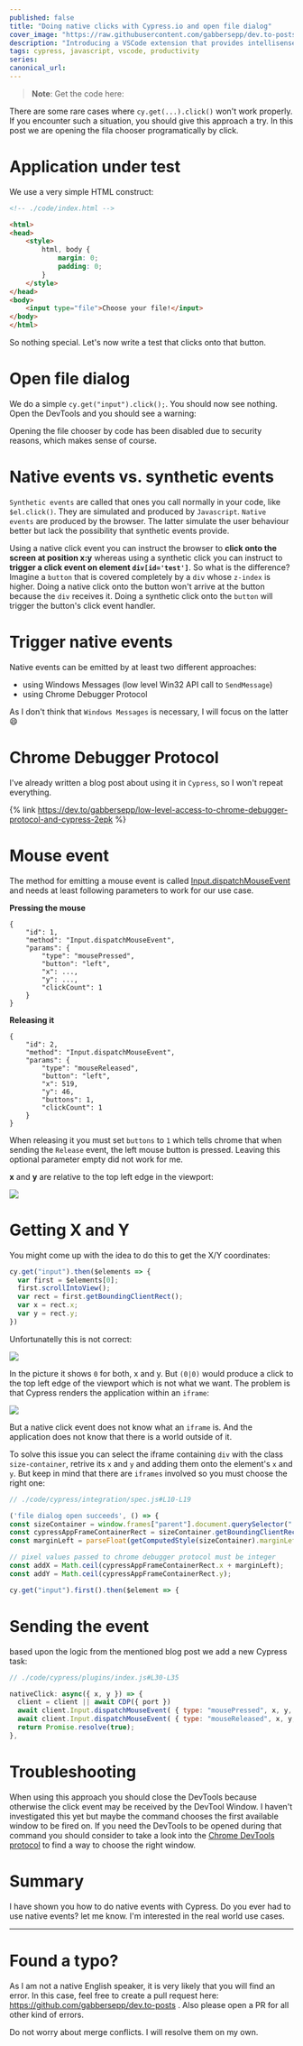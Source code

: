 ```yaml
---
published: false
title: "Doing native clicks with Cypress.io and open file dialog"
cover_image: "https://raw.githubusercontent.com/gabbersepp/dev.to-posts/master/blog-posts/intellisense-for-cypress-fixture-files/assets/your-asset.png"
description: "Introducing a VSCode extension that provides intellisense for cypress fixture file paths"
tags: cypress, javascript, vscode, productivity
series:
canonical_url:
---
```


>**Note**: Get the code here: <todo>

There are some rare cases where `cy.get(...).click()` won't work properly. If you encounter such a situation, you should give this approach a try. In this post we are opening the fila chooser programatically by click.

# Application under test
We use a very simple HTML construct:

```html
<!-- ./code/index.html -->

<html>
<head>
    <style>
        html, body {
            margin: 0;
            padding: 0;
        }
    </style>
</head>
<body>
    <input type="file">Choose your file!</input>
</body>
</html>

```

So nothing special. Let's now write a test that clicks onto that button.

# Open file dialog

We do a simple `cy.get("input").click();`. You should now see nothing. Open the DevTools and you should see a warning:

[](./assets/warning.jpg)

Opening the file chooser by code has been disabled due to security reasons, which makes sense of course.

# Native events vs. synthetic events

`Synthetic events` are called that ones you call normally in your code, like `$el.click()`. They are simulated and produced by `Javascript`. `Native events` are produced by the browser. The latter simulate the user behaviour better but lack the possibility that synthetic events provide. 

Using a native click event you can instruct the browser to **click onto the screen at position x:y** whereas using a synthetic click you can instruct to **trigger a click event on element `div[id='test']`**. So what is the difference? Imagine a `button` that is covered completely by a `div` whose `z-index` is higher. Doing a native click onto the button won't arrive at the button because the `div` receives it. Doing a synthetic click onto the `button` will trigger the button's click event handler.

# Trigger native events

Native events can be emitted by at least two different approaches:
+ using Windows Messages (low level Win32 API call to `SendMessage`)
+ using Chrome Debugger Protocol

As I don't think that `Windows Messages` is necessary, I will focus on the latter :smile:

# Chrome Debugger Protocol
I've already written a blog post about using it in `Cypress`, so I won't repeat everything.

{% link https://dev.to/gabbersepp/low-level-access-to-chrome-debugger-protocol-and-cypress-2epk %}

# Mouse event
The method for emitting a mouse event is called [Input.dispatchMouseEvent](https://chromedevtools.github.io/devtools-protocol/tot/Input/#method-dispatchMouseEvent) and needs at least following parameters to work for our use case.

**Pressing the mouse**
```
{
    "id": 1,
    "method": "Input.dispatchMouseEvent",
    "params": {
        "type": "mousePressed",
        "button": "left",
        "x": ...,
        "y": ...,
        "clickCount": 1
    }
}
```

**Releasing it**
```
{
    "id": 2,
    "method": "Input.dispatchMouseEvent",
    "params": {
        "type": "mouseReleased",
        "button": "left",
        "x": 519,
        "y": 46,
        "buttons": 1,
        "clickCount": 1
    }
}
```

When releasing it you must set `buttons` to `1` which tells chrome that when sending the `Release` event, the left mouse button is pressed. Leaving this optional parameter empty did not work for me.

**x** and **y** are relative to the top left edge in the viewport:

![](./assets/top-left.jpg)

# Getting X and Y

You might come up with the idea to do this to get the X/Y coordinates:

```js
cy.get("input").then($elements => {
  var first = $elements[0];
  first.scrollIntoView();
  var rect = first.getBoundingClientRect();
  var x = rect.x;
  var y = rect.y;
})
```

Unfortunatelly this is not correct:

![](./assets/wrong-rect.jpg)

In the picture it shows `0` for both, x and y. But `(0|0)` would produce a click to the top left edge of the viewport which is not what we want. The problem is that Cypress renders the application within an `iframe`:

![](./assets/iframe.jpg)

But a native click event does not know what an `iframe` is. And the application does not know that there is a world outside of it. 

To solve this issue you can select the iframe containing `div` with the class `size-container`, retrive its `x` and `y` and adding them onto the element's `x` and `y`. But keep in mind that there are `iframes` involved so you must choose the right one:

```js
// ./code/cypress/integration/spec.js#L10-L19

('file dialog open succeeds', () => {
const sizeContainer = window.frames["parent"].document.querySelector(".size-container");
const cypressAppFrameContainerRect = sizeContainer.getBoundingClientRect();
const marginLeft = parseFloat(getComputedStyle(sizeContainer).marginLeft);

// pixel values passed to chrome debugger protocol must be integer
const addX = Math.ceil(cypressAppFrameContainerRect.x + marginLeft);
const addY = Math.ceil(cypressAppFrameContainerRect.y);

cy.get("input").first().then($element => {
```

# Sending the event
based upon the logic from the mentioned blog post we add a new Cypress task:

```js
// ./code/cypress/plugins/index.js#L30-L35

nativeClick: async({ x, y }) => {
  client = client || await CDP({ port })
  await client.Input.dispatchMouseEvent( { type: "mousePressed", x, y, button: 'left', clickCount: 1 });
  await client.Input.dispatchMouseEvent( { type: "mouseReleased", x, y, button: 'left', clickCount: 1, buttons: 1 });
  return Promise.resolve(true);
},
```

# Troubleshooting
When using this approach you should close the DevTools because otherwise the click event may be received by the DevTool Window. I haven't investigated this yet but maybe the command chooses the first available window to be fired on. If you need the DevTools to be opened during that command you should consider to take a look into the [Chrome DevTools protocol](https://chromedevtools.github.io/devtools-protocol/) to find a way to choose the right window.

# Summary
I have shown you how to do native events with Cypress. Do you ever had to use native events? let me know. I'm interested in the real world use cases.

----

# Found a typo?
As I am not a native English speaker, it is very likely that you will find an error. In this case, feel free to create a pull request here: https://github.com/gabbersepp/dev.to-posts . Also please open a PR for all other kind of errors.

Do not worry about merge conflicts. I will resolve them on my own. 
